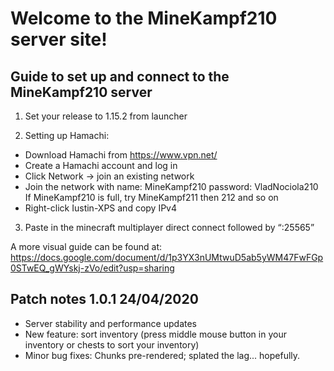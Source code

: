 # Welcome to the MineKampf210 server site!

## Guide to set up and connect to the MineKampf210 server

1. Set your release to 1.15.2 from launcher

2. Setting up Hamachi:
- Download Hamachi from https://www.vpn.net/
- Create a Hamachi account and log in
- Click Network -> join an existing network
- Join the network with name: MineKampf210 password: VladNociola210
      If MineKampf210 is full, try MineKampf211 then 212 and so on
- Right-click Iustin-XPS and copy IPv4

3. Paste in the minecraft multiplayer direct connect followed by “:25565”

A more visual guide can be found at: https://docs.google.com/document/d/1p3YX3nUMtwuD5ab5yWM47FwFGp0STwEQ_gWYskj-zVo/edit?usp=sharing


## Patch notes 1.0.1 24/04/2020

* Server stability and performance updates
* New feature: sort inventory (press middle mouse button in your inventory or chests to sort your inventory)
* Minor bug fixes: Chunks pre-rendered; splated the lag... hopefully.



